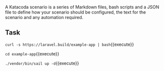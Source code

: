 A Katacoda scenario is a series of Markdown files, bash scripts and a JSON file to define how your scenario should be configured, the text for the scenario and any automation required.

## Task


`curl -s https://laravel.build/example-app | bash`{{execute}}


`cd example-app`{{execute}}


`./vendor/bin/sail up -d`{{execute}}


